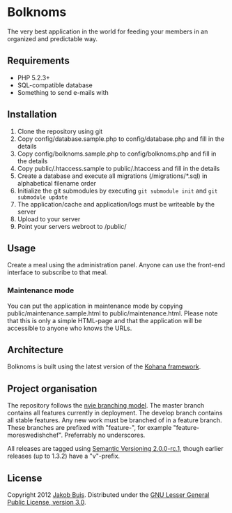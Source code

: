 # Bolknoms

The very best application in the world for feeding your members in an organized and predictable way.

## Requirements
* PHP 5.2.3+
* SQL-compatible database
* Something to send e-mails with

## Installation
1. Clone the repository using git
1. Copy config/database.sample.php to config/database.php and fill in the details
1. Copy config/bolknoms.sample.php to config/bolknoms.php and fill in the details
1. Copy public/.htaccess.sample to public/.htaccess and fill in the details
1. Create a database and execute all migrations (/migrations/*.sql) in alphabetical filename order
1. Initialize the git submodules by executing `git submodule init` and `git submodule update`
1. The application/cache and application/logs must be writeable by the server
1. Upload to your server
1. Point your servers webroot to /public/

## Usage
Create a meal using the administration panel. Anyone can use the front-end interface to subscribe to that meal.

### Maintenance mode
You can put the application in maintenance mode by copying public/maintenance.sample.html to public/maintenance.html. Please note that this is only a simple HTML-page and that the application will be accessible to anyone who knows the URLs.

## Architecture
Bolknoms is built using the latest version of the [Kohana framework](http://kohanaframework.org/).

## Project organisation
The repository follows the [nvie branching model](http://nvie.com/posts/a-successful-git-branching-model/). The master branch contains all features currently in deployment. The develop branch contains all stable features. Any new work must be branched of in a feature branch. These branches are prefixed with "feature-", for example "feature-moreswedishchef". Preferrably no underscores.

All releases are tagged using [Semantic Versioning 2.0.0-rc.1](http://semver.org/), though earlier releases (up to 1.3.2) have a "v"-prefix.

## License
Copyright 2012 [Jakob Buis](http://www.jakobbuis.com). Distributed under the [GNU Lesser General Public License, version 3.0](http://opensource.org/licenses/lgpl-3.0.html).
